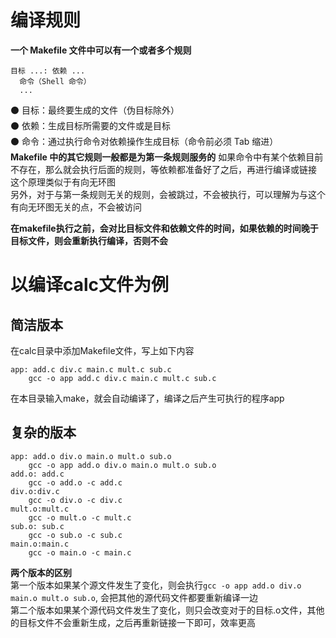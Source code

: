 # 编译规则
**一个 Makefile 文件中可以有一个或者多个规则**  
```
目标 ...: 依赖 ...  
  命令（Shell 命令）  
  ...  
```
  ⚫ 目标：最终要生成的文件（伪目标除外）  
  ⚫ 依赖：生成目标所需要的文件或是目标  
  ⚫ 命令：通过执行命令对依赖操作生成目标（命令前必须 Tab 缩进）  
**Makefile 中的其它规则一般都是为第一条规则服务的**
如果命令中有某个依赖目前不存在，那么就会执行后面的规则，等依赖都准备好了之后，再进行编译或链接  
这个原理类似于有向无环图  
另外，对于与第一条规则无关的规则，会被跳过，不会被执行，可以理解为与这个有向无环图无关的点，不会被访问

**在makefile执行之前，会对比目标文件和依赖文件的时间，如果依赖的时间晚于目标文件，则会重新执行编译，否则不会**
# 以编译calc文件为例
## 简洁版本
在calc目录中添加Makefile文件，写上如下内容
```
app: add.c div.c main.c mult.c sub.c
	gcc -o app add.c div.c main.c mult.c sub.c
```
在本目录输入make，就会自动编译了，编译之后产生可执行的程序app

## 复杂的版本
```
app: add.o div.o main.o mult.o sub.o
	gcc -o app add.o div.o main.o mult.o sub.o
add.o: add.c
	gcc -o add.o -c add.c
div.o:div.c
	gcc -o div.o -c div.c
mult.o:mult.c
	gcc -o mult.o -c mult.c
sub.o: sub.c
	gcc -o sub.o -c sub.c
main.o:main.c
	gcc -o main.o -c main.c
```
**两个版本的区别**  
第一个版本如果某个源文件发生了变化，则会执行`gcc -o app add.o div.o main.o mult.o sub.o`, 会把其他的源代码文件都要重新编译一边  
第二个版本如果某个源代码文件发生了变化，则只会改变对于的目标.o文件，其他的目标文件不会重新生成，之后再重新链接一下即可，效率更高  


